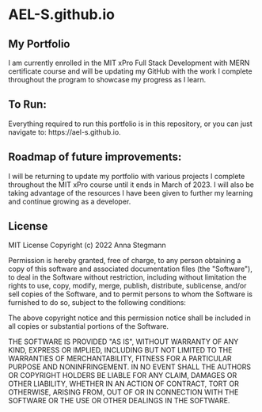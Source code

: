 # AEL-S.github.io

## My Portfolio 

I am currently enrolled in the MIT xPro Full Stack Development with MERN certificate course and will be updating my GitHub with the work I complete throughout the program to showcase my progress as I learn.

<h2>To Run:</h2>
Everything required to run this portfolio is in this repository, or you can just navigate to: https://ael-s.github.io.

<h2>Roadmap of future improvements:</h2>
I will be returning to update my portfolio with various projects I complete throughout the MIT xPro course until it ends in March of 2023. I will also be taking advantage of the resources I have been given to further my learning and continue growing as a developer. 

<h2>License</h2>
MIT License
Copyright (c) 2022 Anna Stegmann

Permission is hereby granted, free of charge, to any person obtaining a copy of this software and associated documentation files (the "Software"), to deal in the Software without restriction, including without limitation the rights to use, copy, modify, merge, publish, distribute, sublicense, and/or sell copies of the Software, and to permit persons to whom the Software is furnished to do so, subject to the following conditions:

The above copyright notice and this permission notice shall be included in all copies or substantial portions of the Software.

THE SOFTWARE IS PROVIDED "AS IS", WITHOUT WARRANTY OF ANY KIND, EXPRESS OR IMPLIED, INCLUDING BUT NOT LIMITED TO THE WARRANTIES OF MERCHANTABILITY, FITNESS FOR A PARTICULAR PURPOSE AND NONINFRINGEMENT. IN NO EVENT SHALL THE AUTHORS OR COPYRIGHT HOLDERS BE LIABLE FOR ANY CLAIM, DAMAGES OR OTHER LIABILITY, WHETHER IN AN ACTION OF CONTRACT, TORT OR OTHERWISE, ARISING FROM, OUT OF OR IN CONNECTION WITH THE SOFTWARE OR THE USE OR OTHER DEALINGS IN THE SOFTWARE.
